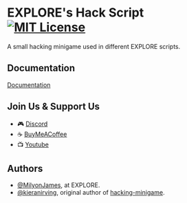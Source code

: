 
# EXPLORE's Hack Script [![MIT License](https://img.shields.io/badge/License-MIT-green.svg)](https://choosealicense.com/licenses/mit/)

A small hacking minigame used in different EXPLORE scripts.
## Documentation

[Documentation](https://gtadocs.gta-explore.com/hack)


## Join Us & Support Us
- 🎮 [Discord](https://discord.gg/MjTkbWb3Bd)
- ☕ [BuyMeACoffee](https://buymeacoffee.com/gtaexplore)
- 📺 [Youtube](https://www.youtube.com/@gta-explore)

## Authors

- [@MilyonJames](https://github.com/MilyonJames), at EXPLORE.
- [@kieranirving](https://github.com/kieranirving), original author of [hacking-minigame](https://github.com/kieranirving/hacking-minigame).

